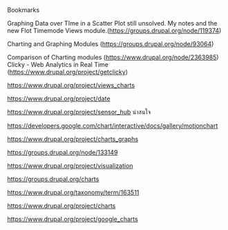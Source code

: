 Bookmarks


Graphing Data over TIme in a Scatter Plot still unsolved. My notes and the new Flot Timemode Views module.(https://groups.drupal.org/node/119374)

Charting and Graphing Modules (https://groups.drupal.org/node/93064)

Comparison of Charting modules (https://www.drupal.org/node/2363985)
Clicky - Web Analytics in Real Time (https://www.drupal.org/project/getclicky)

https://www.drupal.org/project/views_charts

https://www.drupal.org/project/date

https://www.drupal.org/project/sensor_hub  น่าสนใจ

https://developers.google.com/chart/interactive/docs/gallery/motionchart

https://www.drupal.org/project/charts_graphs

https://groups.drupal.org/node/133149

https://www.drupal.org/project/visualization

https://groups.drupal.org/charts

https://www.drupal.org/taxonomy/term/163511

https://www.drupal.org/project/charts

https://www.drupal.org/project/google_charts






